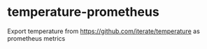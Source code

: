 # temperature-prometheus
Export temperature from https://github.com/iterate/temperature as prometheus metrics
